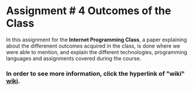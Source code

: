 
# Assignment # 4  Outcomes of the Class


In this assignment for the **Internet Programming Class**, a paper explaining about the differenent outcomes acquired in the class, is done where we were able to mention, and explain the different technologies, programming languages and assignments covered during the course. 

### In order to see more information, click the hyperlink of "wiki" [wiki](https://github.com/SebaSCF/Internet-Programming/wiki/Assignment-%23-4--Outcomes-of-the-Class).

